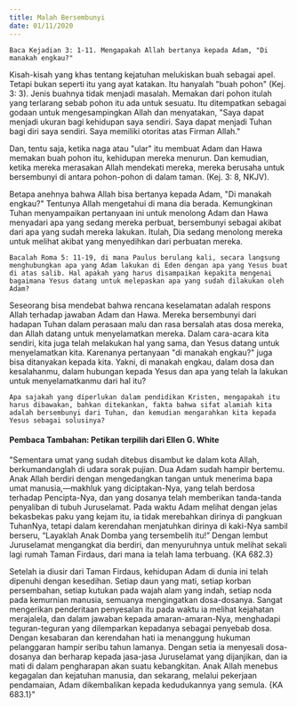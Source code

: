 ```yaml
---
title: Malah Bersembunyi
date: 01/11/2020
---
```


`Baca Kejadian 3: 1-11. Mengapakah Allah bertanya kepada Adam, "Di manakah engkau?"`

Kisah-kisah yang khas tentang kejatuhan melukiskan buah sebagai apel. Tetapi bukan seperti itu yang ayat katakan. Itu hanyalah "buah pohon" (Kej. 3: 3). Jenis buahnya tidak menjadi masalah. Memakan dari pohon itulah yang terlarang sebab pohon itu ada untuk sesuatu. Itu ditempatkan sebagai godaan untuk mengesampingkan Allah dan menyatakan, "Saya dapat menjadi ukuran bagi kehidupan saya sendiri. Saya dapat menjadi Tuhan bagi diri saya sendiri. Saya memiliki otoritas atas Firman Allah."

Dan, tentu saja, ketika naga atau "ular" itu membuat Adam dan Hawa memakan buah pohon itu, kehidupan mereka menurun. Dan kemudian, ketika mereka merasakan Allah mendekati mereka, mereka berusaha untuk bersembunyi di antara pohon-pohon di dalam taman. (Kej. 3: 8, NKJV). 

Betapa anehnya bahwa Allah bisa bertanya kepada Adam, "Di manakah engkau?" Tentunya Allah mengetahui di mana dia berada. Kemungkinan Tuhan menyampaikan pertanyaan ini untuk menolong Adam dan Hawa menyadari apa yang sedang mereka perbuat, bersembunyi sebagai akibat dari apa yang sudah mereka lakukan. Itulah, Dia sedang menolong mereka untuk melihat akibat yang menyedihkan dari perbuatan mereka. 

`Bacalah Roma 5: 11-19, di mana Paulus berulang kali, secara langsung menghubungkan apa yang Adam lakukan di Eden dengan apa yang Yesus buat di atas salib. Hal apakah yang harus disampaikan kepakita mengenai bagaimana Yesus datang untuk melepaskan apa yang sudah dilakukan oleh Adam?`

Seseorang bisa mendebat bahwa rencana keselamatan adalah respons Allah terhadap jawaban Adam dan Hawa. Mereka bersembunyi dari hadapan Tuhan dalam perasaan malu dan rasa bersalah atas dosa mereka, dan Allah datang untuk menyelamatkan mereka. Dalam cara-acara kita sendiri, kita juga telah melakukan hal yang sama, dan Yesus datang untuk menyelamatkan kita. Karenanya pertanyaan "di manakah engkau?" juga bisa ditanyakan kepada kita. Yakni, di manakah engkau, dalam dosa dan kesalahanmu, dalam hubungan kepada Yesus dan apa yang telah la lakukan untuk menyelamatkanmu dari hal itu?

`Apa sajakah yang diperlukan dalam pendidikan Kristen, mengapakah itu harus dibawakan, bahkan ditekankan, fakta bahwa sifat alamiah kita adalah bersembunyi dari Tuhan, dan kemudian mengarahkan kita kepada Yesus sebagai solusinya?`

#### Pembaca Tambahan: Petikan terpilih dari Ellen G. White

"Sementara umat yang sudah ditebus disambut ke dalam kota Allah, berkumandanglah di udara sorak pujian. Dua Adam sudah hampir bertemu. Anak Allah berdiri dengan mengedangkan tangan untuk menerima bapa umat manusia,—makhluk yang diciptakan-Nya, yang telah berdosa terhadap Pencipta-Nya, dan yang dosanya telah memberikan tanda-tanda penyaliban di tubuh Juruselamat. Pada waktu Adam melihat dengan jelas bekasbekas paku yang kejam itu, ia tidak merebahkan dirinya di pangkuan TuhanNya, tetapi dalam kerendahan menjatuhkan dirinya di kaki-Nya sambil berseru, “Layaklah Anak Domba yang tersembelih itu!” Dengan lembut Juruselamat mengangkat dia berdiri, dan menyuruhnya untuk melihat sekali lagi rumah Taman Firdaus, dari mana ia telah lama terbuang. {KA 682.3}

Setelah ia diusir dari Taman Firdaus, kehidupan Adam di dunia ini telah dipenuhi dengan kesedihan. Setiap daun yang mati, setiap korban persembahan, setiap kutukan pada wajah alam yang indah, setiap noda pada kemurnian manusia, semuanya mengingatkan dosa-dosanya. Sangat mengerikan penderitaan penyesalan itu pada waktu ia melihat kejahatan merajalela, dan dalam jawaban kepada amaran-amaran-Nya, menghadapi teguran-teguran yang dilemparkan kepadanya sebagai penyebab dosa. Dengan kesabaran dan kerendahan hati ia menanggung hukuman pelanggaran hampir seribu tahun lamanya. Dengan setia ia menyesali dosa-dosanya dan berharap kepada jasa-jasa Juruselamat yang dijanjikan, dan ia mati di dalam pengharapan akan suatu kebangkitan. Anak Allah menebus kegagalan dan kejatuhan manusia, dan sekarang, melalui pekerjaan pendamaian, Adam dikembalikan kepada kedudukannya yang semula. {KA 683.1}"